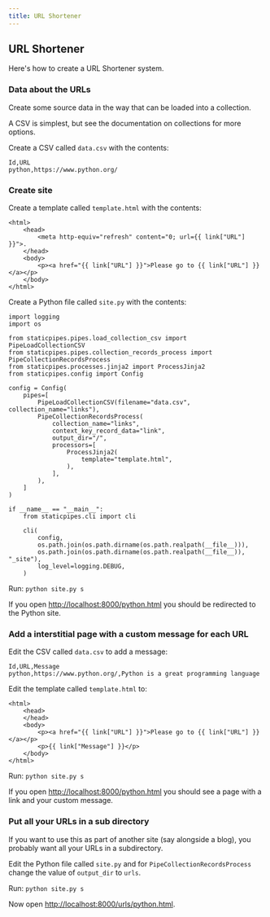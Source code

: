 ```yaml
---
title: URL Shortener
---
```


## URL Shortener

Here's how to create a URL Shortener system.

### Data about the URLs

Create some source data in the way that can be loaded into a collection.

A CSV is simplest, but see the documentation on collections for more options.

Create a CSV called `data.csv` with the contents:

```
Id,URL
python,https://www.python.org/
```

### Create site

Create a template called `template.html` with the contents:

```
<html>
    <head>
        <meta http-equiv="refresh" content="0; url={{ link["URL"] }}">.
    </head>
    <body>
        <p><a href="{{ link["URL"] }}">Please go to {{ link["URL"] }}</a></p>
    </body>
</html>

```

Create a Python file called `site.py` with the contents:

```
import logging
import os

from staticpipes.pipes.load_collection_csv import PipeLoadCollectionCSV
from staticpipes.pipes.collection_records_process import PipeCollectionRecordsProcess
from staticpipes.processes.jinja2 import ProcessJinja2
from staticpipes.config import Config

config = Config(
    pipes=[
        PipeLoadCollectionCSV(filename="data.csv", collection_name="links"),
        PipeCollectionRecordsProcess(
            collection_name="links",
            context_key_record_data="link",
            output_dir="/",
            processors=[
                ProcessJinja2(
                    template="template.html",
                ),
            ],
        ),
    ]
)

if __name__ == "__main__":
    from staticpipes.cli import cli

    cli(
        config,
        os.path.join(os.path.dirname(os.path.realpath(__file__))),
        os.path.join(os.path.dirname(os.path.realpath(__file__)), "_site"),
        log_level=logging.DEBUG,
    )

```

Run: `python site.py s`

If you open [http://localhost:8000/python.html](http://localhost:8000/python.html) you should be redirected to the Python site.

### Add a interstitial page with a custom message for each URL

Edit the CSV called `data.csv` to add a message:

```
Id,URL,Message
python,https://www.python.org/,Python is a great programming language
```


Edit the template called `template.html` to:

```
<html>
    <head>
    </head>
    <body>
        <p><a href="{{ link["URL"] }}">Please go to {{ link["URL"] }}</a></p>
        <p>{{ link["Message"] }}</p>
    </body>
</html>
```

Run: `python site.py s`

If you open [http://localhost:8000/python.html](http://localhost:8000/python.html) you should see a page with a link and your custom message.

### Put all your URLs in a sub directory

If you want to use this as part of another site (say alongside a blog), you probably want all your URLs in a subdirectory.

Edit the Python file called `site.py` and for `PipeCollectionRecordsProcess` change the value of `output_dir` to `urls`.

Run: `python site.py s`

Now open [http://localhost:8000/urls/python.html](http://localhost:8000/urls/python.html).

